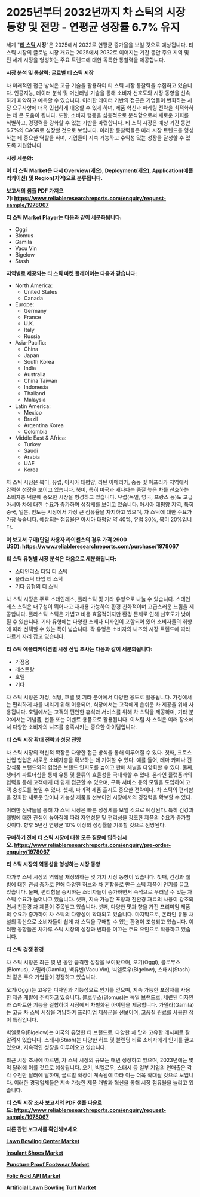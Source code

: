 <p><h1>2025년부터 2032년까지 차 스틱의 시장 동향 및 전망 - 연평균 성장률 6.7% 유지</h1></p><p>세계 "<strong><a href="https://www.reliableresearchreports.com/tea-sticks-r1978067?utm_campaign=105&utm_medium=8&utm_source=Github&utm_content=ia&utm_term=26032025&utm_id=tea-sticks">티 스틱&nbsp;</a></strong><strong>시장</strong>"은 2025에서 2032로 연평균 증가율을 보일 것으로 예상됩니다. 티 스틱 시장의 글로벌 시장 개요는 2025에서 2032로 이어지는 기간 동안 주요 지역 및 전 세계 시장을 형성하는 주요 트렌드에 대한 독특한 통찰력을 제공합니다.</p>
<p><strong>시장 분석 및 통찰력: 글로벌 티 스틱 시장</strong></p>
<p><p>차 미래적인 접근 방식은 고급 기술을 활용하여 티 스틱 시장 통찰력을 수집하고 있습니다. 인공지능, 데이터 분석 및 머신러닝 기술을 통해 소비자 선호도와 시장 동향을 신속하게 파악하고 예측할 수 있습니다. 이러한 데이터 기반의 접근은 기업들이 변화하는 시장 요구사항에 더욱 민첩하게 대응할 수 있게 하며, 제품 혁신과 마케팅 전략을 최적화하는 데 큰 도움이 됩니다. 또한, 소비자 행동을 심층적으로 분석함으로써 새로운 기회를 식별하고, 경쟁력을 강화할 수 있는 기반을 마련합니다. 티 스틱 시장은 예상 기간 동안 6.7%의 CAGR로 성장할 것으로 보입니다. 이러한 통찰력들은 미래 시장 트렌드를 형성하는 데 중요한 역할을 하며, 기업들이 지속 가능하고 수익성 있는 성장을 달성할 수 있도록 지원합니다.</p><a href="%7CAUTHORITHY_DOMAIN_URL%7C?utm_campaign=105&utm_medium=8&utm_source=Github&utm_content=ia&utm_term=26032025&utm_id=tea-sticks"></a></p>
<p><strong>시장 세분화:</strong></p>
<p><strong>이 티 스틱 Market은 다시 Overview(개요), Deployment(개요), Application(애플리케이션) 및 Region(지역)으로 분류됩니다.</strong></p>
<p><strong>보고서의 샘플 PDF 가져오기:&nbsp;<a href="https://www.reliableresearchreports.com/enquiry/request-sample/1978067?utm_campaign=105&utm_medium=8&utm_source=Github&utm_content=ia&utm_term=26032025&utm_id=tea-sticks">https://www.reliableresearchreports.com/enquiry/request-sample/1978067</a></strong><strong></strong></p>
<p><strong>티 스틱 Market Player는 다음과 같이 세분화됩니다:</strong></p>
<p><ul><li>Oggi</li><li>Blomus</li><li>Gamila</li><li>Vacu Vin</li><li>Bigelow</li><li>Stash</li></ul></p>
<p><strong>지역별로 제공되는 티 스틱 마켓 플레이어는 다음과 같습니다:</strong></p>
<p><ul>
    <li>
        North America:
        <ul>
            <li>United States</li>
            <li>Canada</li>
        </ul>
    </li>
    <li>
        Europe:
        <ul>
            <li>Germany</li>
            <li>France</li>
            <li>U.K.</li>
            <li>Italy</li>
            <li>Russia</li>
        </ul>
    </li>
    <li>
        Asia-Pacific:
        <ul>
            <li>China</li>
            <li>Japan</li>
            <li>South Korea</li>
            <li>India</li>
            <li>Australia</li>
            <li>China Taiwan</li>
            <li>Indonesia</li>
            <li>Thailand</li>
            <li>Malaysia</li>
        </ul>
    </li>
    <li>
        Latin America:
        <ul>
            <li>Mexico</li>
            <li>Brazil</li>
            <li>Argentina Korea</li>
            <li>Colombia</li>
        </ul>
    </li>
    <li>
        Middle East & Africa:
        <ul>
            <li>Turkey</li>
            <li>Saudi</li>
            <li>Arabia</li>
            <li>UAE</li>
            <li>Korea</li>
        </ul>
    </li>
    </ul></p>
<p><p>차 스틱 시장은 북미, 유럽, 아시아 태평양, 라틴 아메리카, 중동 및 아프리카 지역에서 강력한 성장을 보이고 있습니다. 북미, 특히 미국과 캐나다는 품질 높은 차를 선호하는 소비자층 덕분에 중요한 시장을 형성하고 있습니다. 유럽(독일, 영국, 프랑스 등)도 고급 아시아 차에 대한 수요가 증가하며 성장세를 보이고 있습니다. 아시아 태평양 지역, 특히 중국, 일본, 인도는 시장에서 가장 큰 점유율을 차지하고 있으며, 차 스틱에 대한 수요가 가장 높습니다. 예상되는 점유율은 아시아 태평양 약 40%, 유럽 30%, 북미 20%입니다.</p></p>
<p><strong>이 보고서 구매(단일 사용자 라이센스의 경우 가격 2900 USD):&nbsp;<a href="https://www.reliableresearchreports.com/purchase/1978067?utm_campaign=105&utm_medium=8&utm_source=Github&utm_content=ia&utm_term=26032025&utm_id=tea-sticks">https://www.reliableresearchreports.com/purchase/1978067</a></strong></p>
<p><strong>티 스틱 유형별 시장 분석은 다음으로 세분화됩니다:</strong></p>
<p><ul><li>스테인리스 타입 티 스틱</li><li>플라스틱 타입 티 스틱</li><li>기타 유형의 티 스틱</li></ul></p>
<p><p>차 스틱 시장은 주로 스테인레스, 플라스틱 및 기타 유형으로 나눌 수 있습니다. 스테인레스 스틱은 내구성이 뛰어나고 재사용 가능하여 환경 친화적이며 고급스러운 느낌을 제공합니다. 플라스틱 스틱은 가볍고 비용 효율적이지만 환경 문제로 인해 선호도가 낮아질 수 있습니다. 기타 유형에는 다양한 소재나 디자인이 포함되어 있어 소비자들의 취향에 따라 선택할 수 있는 폭이 넓습니다. 각 유형은 소비자의 니즈와 시장 트렌드에 따라 다르게 자리 잡고 있습니다.</p></p>
<p><strong>티 스틱 애플리케이션별 시장 산업 조사는 다음과 같이 세분화됩니다:</strong></p>
<p><ul><li>가정용</li><li>레스토랑</li><li>호텔</li><li>기타</li></ul></p>
<p><p>차 스틱 시장은 가정, 식당, 호텔 및 기타 분야에서 다양한 용도로 활용됩니다. 가정에서는 편리하게 차를 내리기 위해 이용되며, 식당에서는 고객에게 손쉬운 차 제공을 위해 사용됩니다. 호텔에서는 고객의 편안한 휴식과 서비스를 위해 차 스틱을 제공하며, 기타 분야에서는 기념품, 선물 또는 이벤트 용품으로 활용됩니다. 이처럼 차 스틱은 여러 장소에서 다양한 소비자의 니즈를 충족시키는 중요한 아이템입니다.</p></p>
<p><strong>티 스틱 시장 확대 전략과 성장 전망</strong></p>
<p><p>차 스틱 시장의 혁신적 확장은 다양한 접근 방식을 통해 이루어질 수 있다. 첫째, 크로스 산업 협업은 새로운 소비자층을 확보하는 데 기여할 수 있다. 예를 들어, 테마 카페나 건강식품 브랜드와의 협업은 브랜드 인지도를 높이고 판매 채널을 다양화할 수 있다. 둘째, 생태계 파트너십을 통해 유통 및 물류의 효율성을 극대화할 수 있다. 온라인 플랫폼과의 협력을 통해 고객에게 더 쉽게 접근할 수 있으며, 구독 서비스 등의 모델을 도입하여 고객 충성도를 높일 수 있다. 셋째, 파괴적 제품 출시도 중요한 전략이다. 차 스틱의 편리함을 강화한 새로운 맛이나 기능성 제품을 선보이면 시장에서의 경쟁력을 확보할 수 있다.</p><p>이러한 전략들을 통해 차 스틱 시장은 빠른 성장세를 보일 것으로 예상된다. 특히 건강과 웰빙에 대한 관심이 높아짐에 따라 자연성분 및 편리성을 강조한 제품의 수요가 증가할 것이다. 향후 5년간 연평균 10% 이상의 성장률을 기록할 것으로 전망된다.</p></p>
<p><strong>구매하기 전에 티 스틱 시장에 대한 모든 질문에 답하십시오.&nbsp;<a href="https://www.reliableresearchreports.com/enquiry/pre-order-enquiry/1978067?utm_campaign=105&utm_medium=8&utm_source=Github&utm_content=ia&utm_term=26032025&utm_id=tea-sticks">https://www.reliableresearchreports.com/enquiry/pre-order-enquiry/1978067</a></strong><strong></strong></p>
<p><strong>티 스틱 시장의 역동성을 형성하는 시장 동향</strong></p>
<p><p>차가루 스틱 시장의 역학을 재정의하는 몇 가지 시장 동향이 있습니다. 첫째, 건강과 웰빙에 대한 관심 증가로 인해 다양한 허브와 차 혼합물로 만든 스틱 제품이 인기를 끌고 있습니다. 둘째, 편리함을 중시하는 소비자들이 증가하면서 즉석으로 우러날 수 있는 차 스틱 수요가 늘어나고 있습니다. 셋째, 지속 가능한 포장과 친환경 재료의 사용이 강조되면서 친환경 차 제품이 주목받고 있습니다. 넷째, 다양한 맛과 향을 가진 프리미엄 제품의 수요가 증가하여 차 스틱의 다양성이 확대되고 있습니다. 마지막으로, 온라인 유통 채널의 확산으로 소비자들이 쉽게 차 스틱을 구매할 수 있는 환경이 조성되고 있습니다. 이러한 동향들은 차가루 스틱 시장의 성장과 변화를 이끄는 주요 요인으로 작용하고 있습니다.</p></p>
<p><strong>티 스틱 경쟁 환경</strong></p>
<p><p>차 스틱 시장은 최근 몇 년 동안 급격한 성장을 보여왔으며, 오기(Oggi), 블로무스(Blomus), 가밀라(Gamila), 백유빈(Vacu Vin), 빅엘로우(Bigelow), 스태시(Stash)와 같은 주요 기업들이 경쟁하고 있습니다. </p><p>오기(Oggi)는 고유한 디자인과 기능성으로 인기를 얻으며, 지속 가능한 포장재를 사용한 제품 개발에 주력하고 있습니다. 블로무스(Blomus)는 독일 브랜드로, 세련된 디자인과 스마트한 기능을 결합하여 시장에서 차별화된 아이템을 제공합니다. 가밀라(Gamila)는 고급 차 스틱 시장을 겨냥하여 프리미엄 제품군을 선보이며, 고품질 원료를 사용한 점이 특징입니다.</p><p>빅엘로우(Bigelow)는 미국의 유명한 티 브랜드로, 다양한 차 맛과 고유한 레시피로 잘 알려져 있습니다. 스태시(Stash)는 다양한 허브 및 블렌딩 티로 소비자에게 인기를 끌고 있으며, 지속적인 성장을 이루어오고 있습니다.</p><p>최근 시장 조사에 따르면, 차 스틱 시장의 규모는 매년 성장하고 있으며, 2023년에는 몇억 달러에 이를 것으로 예상됩니다. 오기, 빅엘로우, 스태시 등 일부 기업의 연매출은 각각 수천만 달러에 달하며, 글로벌 확장이 계속됨에 따라 이는 더욱 확대될 것으로 보입니다. 이러한 경쟁업체들은 지속 가능한 제품 개발과 혁신을 통해 시장 점유율을 늘리고 있습니다.</p></p>
<p><strong>티 스틱 시장 조사 보고서의 PDF 샘플 다운로드:&nbsp;<a href="https://www.reliableresearchreports.com/enquiry/request-sample/1978067?utm_campaign=105&utm_medium=8&utm_source=Github&utm_content=ia&utm_term=26032025&utm_id=tea-sticks">https://www.reliableresearchreports.com/enquiry/request-sample/1978067</a></strong></p>
<p><strong></strong></p>
<p><strong></strong></p>
<p><strong></strong></p>
<p><strong></strong></p>
<p><strong>다른 관련 보고서를 확인해보세요</strong></p>
<p><strong><p><a href="https://github.com/dukawashviro/Market-Research-Report-List-1/blob/main/lawn-bowling-center-market.md?utm_campaign=105&utm_medium=8&utm_source=Github&utm_content=ia&utm_term=26032025&utm_id=tea-sticks">Lawn Bowling Center Market</a></p><p><a href="https://github.com/koopalujale2/Market-Research-Report-List-1/blob/main/insulant-shoes-market.md?utm_campaign=105&utm_medium=8&utm_source=Github&utm_content=ia&utm_term=26032025&utm_id=tea-sticks">Insulant Shoes Market</a></p><p><a href="https://github.com/tineamonaya/Market-Research-Report-List-1/blob/main/puncture-proof-footwear-market.md?utm_campaign=105&utm_medium=8&utm_source=Github&utm_content=ia&utm_term=26032025&utm_id=tea-sticks">Puncture Proof Footwear Market</a></p><p><a href="https://github.com/molayrabeta/Market-Research-Report-List-1/blob/main/folic-acid-api-market.md?utm_campaign=105&utm_medium=8&utm_source=Github&utm_content=ia&utm_term=26032025&utm_id=tea-sticks">Folic Acid API Market</a></p><p><a href="https://github.com/rembaentin6f/Market-Research-Report-List-1/blob/main/artificial-lawn-bowling-turf-market.md?utm_campaign=105&utm_medium=8&utm_source=Github&utm_content=ia&utm_term=26032025&utm_id=tea-sticks">Artificial Lawn Bowling Turf Market</a></p></strong></p>